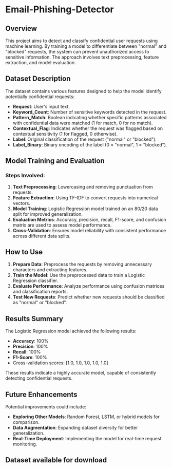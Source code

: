 # Email-Phishing-Detector

## Overview
This project aims to detect and classify confidential user requests using machine learning. By training a model to differentiate between "normal" and "blocked" requests, the system can prevent unauthorized access to sensitive information. The approach involves text preprocessing, feature extraction, and model evaluation.

## Dataset Description
The dataset contains various features designed to help the model identify potentially confidential requests:

- **Request**: User's input text.
- **Keyword_Count**: Number of sensitive keywords detected in the request.
- **Pattern_Match**: Boolean indicating whether specific patterns associated with confidential data were matched (1 for match, 0 for no match).
- **Contextual_Flag**: Indicates whether the request was flagged based on contextual sensitivity (1 for flagged, 0 otherwise).
- **Label**: Original classification of the request ("normal" or "blocked").
- **Label_Binary**: Binary encoding of the label (0 = "normal", 1 = "blocked").

## Model Training and Evaluation

### Steps Involved:
1. **Text Preprocessing**: Lowercasing and removing punctuation from requests.
2. **Feature Extraction**: Using TF-IDF to convert requests into numerical vectors.
3. **Model Training**: Logistic Regression model trained on an 80/20 data split for improved generalization.
4. **Evaluation Metrics**: Accuracy, precision, recall, F1-score, and confusion matrix are used to assess model performance.
5. **Cross-Validation**: Ensures model reliability with consistent performance across different data splits.

## How to Use

1. **Prepare Data**: Preprocess the requests by removing unnecessary characters and extracting features.
2. **Train the Model**: Use the preprocessed data to train a Logistic Regression classifier.
3. **Evaluate Performance**: Analyze performance using confusion matrices and classification reports.
4. **Test New Requests**: Predict whether new requests should be classified as "normal" or "blocked".

## Results Summary
The Logistic Regression model achieved the following results:
- **Accuracy**: 100%
- **Precision**: 100%
- **Recall**: 100%
- **F1-Score**: 100%
- Cross-validation scores: [1.0, 1.0, 1.0, 1.0, 1.0]

These results indicate a highly accurate model, capable of consistently detecting confidential requests.

## Future Enhancements
Potential improvements could include:
- **Exploring Other Models**: Random Forest, LSTM, or hybrid models for comparison.
- **Data Augmentation**: Expanding dataset diversity for better generalization.
- **Real-Time Deployment**: Implementing the model for real-time request monitoring.

## Dataset available for download
